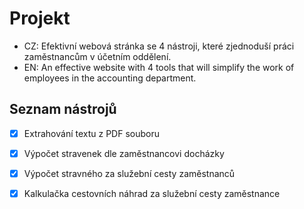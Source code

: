 # Projekt
- CZ: Efektivní webová stránka se 4 nástroji, které zjednoduší práci zaměstnancům v účetním oddělení.
- EN: An effective website with 4 tools that will simplify the work of employees in the accounting department.

## Seznam nástrojů

- [x] Extrahování textu z PDF souboru
- [x] Výpočet stravenek dle zaměstnancovi docházky
- [x] Výpočet stravného za služební cesty zaměstnanců
- [x] Kalkulačka cestovních náhrad za služební cesty zaměstnance

